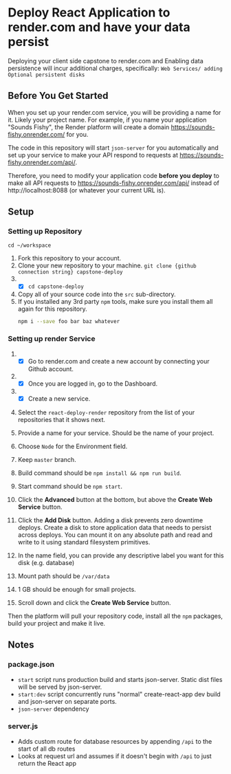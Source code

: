 # Deploy React Application to render.com and have your data persist

Deploying your client side capstone to render.com and Enabling data persistence will incur additional charges, specifically: `Web Services/ adding Optional persistent disks`

## Before You Get Started

When you set up your render.com service, you will be providing a name for it. Likely your project name. For example, if you name your application "Sounds Fishy", the Render platform will create a domain https://sounds-fishy.onrender.com/ for you.

The code in this repository will start `json-server` for you automatically and set up your service to make your API respond to requests at https://sounds-fishy.onrender.com/api/.

Therefore, you need to modify your application code **before you deploy** to make all API requests to https://sounds-fishy.onrender.com/api/ instead of http://localhost:8088 (or whatever your current URL is).

## Setup

### Setting up Repository

 `cd ~/workspace`
1. Fork this repository to your account.
1. Clone your new repository to your machine.
```git clone {github connection string} capstone-deploy```
1. - [x]  `cd capstone-deploy`
1. Copy all of your source code into the `src` sub-directory.
1. If you installed any 3rd party `npm` tools, make sure you install them all again for this repository.
    ```sh
    npm i --save foo bar baz whatever
    ```

### Setting up render Service

1. - [x]  Go to render.com and create a new account by connecting your Github account.
1. - [x] Once you are logged in, go to the Dashboard.
1. - [x]  Create a new service.
1. Select the `react-deploy-render` repository from the list of your repositories that it shows next.
1. Provide a name for your service. Should be the name of your project.
1. Choose `Node` for the Environment field.
1. Keep `master` branch.
1. Build command should be `npm install && npm run build`.
1. Start command should be `npm start`.
1. Click the **Advanced** button at the bottom, but above the **Create Web Service** button.
1. Click the **Add Disk** button.  Adding a disk prevents zero downtime deploys.  Create a disk to store application data that needs to persist across deploys. You can mount it on any absolute path and read and write to it using standard filesystem primitives.

1. In the name field, you can provide any descriptive label you want for this disk (e.g. database)
1. Mount path should be `/var/data`
1. 1 GB should be enough for small projects.
2. Scroll down and click the **Create Web Service** button.

Then the platform will pull your repository code, install all the `npm` packages, build your project and make it live.

## Notes

### **package.json**

* `start` script runs production build and starts json-server. Static dist files will be served by json-server.
* `start:dev` script concurrently runs "normal" create-react-app dev build and json-server on separate ports.
* `json-server` dependency

### **server.js**

* Adds custom route for database resources by appending `/api` to the start of all db routes
* Looks at request url and assumes if it doesn't begin with `/api` to just return the React app

